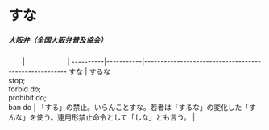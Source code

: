 すな
===

##### 大阪弁（全国大阪弁普及協会）
　　|　　　　　　|
----------|-----------|------------------------------------------------------
 すな      | するな<br> stop;<br>forbid do;<br>prohibit do;<br>ban do | 「する」の禁止。いらんことすな。若者は「するな」の変化した「すんな」を使う。連用形禁止命令として「しな」とも言う。  |